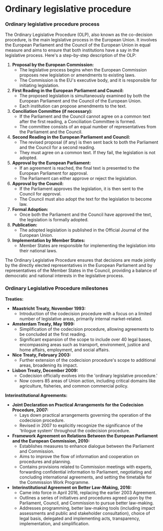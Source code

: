 # Ordinary legislative procedure

### Ordinary legislative procedure process

The Ordinary Legislative Procedure (OLP), also known as the co-decision procedure, is the main legislative process in the European Union. It involves the European Parliament and the Council of the European Union in equal measure and aims to ensure that both institutions have a say in the legislative process. Here's a step-by-step description of the OLP:

1. **Proposal by the European Commission:**
   * The legislative process begins when the European Commission proposes new legislation or amendments to existing laws.
   * The Commission is the EU's executive body, and it is responsible for initiating legislation.
2. **First Reading in the European Parliament and Council:**
   * The proposed legislation is simultaneously examined by both the European Parliament and the Council of the European Union.
   * Each institution can propose amendments to the text.
3. **Conciliation Committee (if necessary):**
   * If the Parliament and the Council cannot agree on a common text after the first reading, a Conciliation Committee is formed.
   * The committee consists of an equal number of representatives from the Parliament and the Council.
4. **Second Reading in the European Parliament and Council:**
   * The revised proposal (if any) is then sent back to both the Parliament and the Council for a second reading.
   * They must agree on a common text. If they fail, the legislation is not adopted.
5. **Approval by the European Parliament:**
   * If an agreement is reached, the final text is presented to the European Parliament for approval.
   * The Parliament can either approve or reject the legislation.
6. **Approval by the Council:**
   * If the Parliament approves the legislation, it is then sent to the Council for approval.
   * The Council must also adopt the text for the legislation to become law.
7. **Formal Adoption:**
   * Once both the Parliament and the Council have approved the text, the legislation is formally adopted.
8. **Publication:**
   * The adopted legislation is published in the Official Journal of the European Union.
9. **Implementation by Member States:**
   * Member States are responsible for implementing the legislation into their national laws.

The Ordinary Legislative Procedure ensures that decisions are made jointly by the directly elected representatives in the European Parliament and by representatives of the Member States in the Council, providing a balance of democratic and national interests in the legislative process.

### Ordinary Legislative Procedure milestones

**Treaties:**

* **Maastricht Treaty, November 1993:**
  * Introduction of the codecision procedure with a focus on a limited number of legislative areas, primarily internal market-related.
* **Amsterdam Treaty, May 1999:**
  * Simplification of the codecision procedure, allowing agreements to be concluded at the first reading.
  * Significant expansion of the scope to include over 40 legal bases, encompassing areas such as transport, environment, justice and home affairs, employment, and social affairs.
* **Nice Treaty, February 2003:**
  * Further extension of the codecision procedure's scope to additional areas, broadening its impact.
* **Lisbon Treaty, December 2009:**
  * Codecision officially evolves into the 'ordinary legislative procedure.'
  * Now covers 85 areas of Union action, including critical domains like agriculture, fisheries, and common commercial policy.

**Interinstitutional Agreements:**

* **Joint Declaration on Practical Arrangements for the Codecision Procedure, 2007:**
  * Lays down practical arrangements governing the operation of the codecision procedure.
  * Revised in 2007 to explicitly recognize the significance of the 'trilogue system' throughout the codecision procedure.
* **Framework Agreement on Relations Between the European Parliament and the European Commission, 2010:**
  * Establishes measures to enhance dialogue between the Parliament and Commission.
  * Aims to improve the flow of information and cooperation on procedures and planning.
  * Contains provisions related to Commission meetings with experts, forwarding confidential information to Parliament, negotiating and concluding international agreements, and setting the timetable for the Commission Work Programme.
* **Interinstitutional Agreement on Better Law-Making, 2016:**
  * Came into force in April 2016, replacing the earlier 2003 Agreement.
  * Outlines a series of initiatives and procedures agreed upon by the Parliament, Council, and Commission to pursue better law-making.
  * Addresses programming, better law-making tools (including impact assessments and public and stakeholder consultation), choice of legal basis, delegated and implementing acts, transparency, implementation, and simplification.
